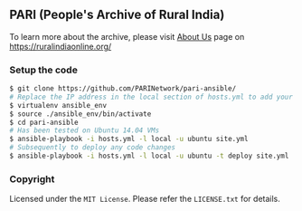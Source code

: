 ## PARI (People's Archive of Rural India)

To learn more about the archive, please visit
[About Us](https://ruralindiaonline.org/about/) page on https://ruralindiaonline.org/

### Setup the code

```bash
$ git clone https://github.com/PARINetwork/pari-ansible/
# Replace the IP address in the local section of hosts.yml to add your server entry
$ virtualenv ansible_env
$ source ./ansible_env/bin/activate
$ cd pari-ansible
# Has been tested on Ubuntu 14.04 VMs
$ ansible-playbook -i hosts.yml -l local -u ubuntu site.yml
# Subsequently to deploy any code changes
$ ansible-playbook -i hosts.yml -l local -u ubuntu -t deploy site.yml
```

### Copyright

Licensed under the `MIT License`. Please refer the `LICENSE.txt` for details.
